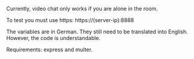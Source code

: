 Currently, video chat only works if you are alone in the room.

To test you must use https:
https://(server-ip):8888

The variables are in German. They still need to be translated into English. However, the code is understandable.

Requirements: express and multer.

